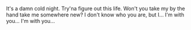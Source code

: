 It's a damn cold night.
Try'na figure out this life.
Won't you take my by the hand take me somewhere new?
I don't know who you are, but I...
I'm with you...
I'm with you...
